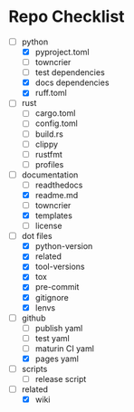 
# Repo Checklist

- [ ] python
    - [x] pyproject.toml
    - [ ] towncrier
    - [ ] test dependencies
    - [x] docs dependencies
    - [x] ruff.toml
- [ ] rust
    - [ ] cargo.toml
    - [ ] config.toml
    - [ ] build.rs
    - [ ] clippy
    - [ ] rustfmt
    - [ ] profiles
- [ ] documentation
    - [ ] readthedocs
    - [x] readme.md
    - [ ] towncrier
    - [x] templates
    - [ ] license
- [ ] dot files
    - [x] python-version
    - [x] related
    - [x] tool-versions
    - [x] tox
    - [x] pre-commit
    - [x] gitignore
    - [x] lenvs
- [ ] github
    - [ ] publish yaml
    - [ ] test yaml
    - [ ] maturin CI yaml
    - [x] pages yaml
- [ ] scripts
    - [ ] release script
- [ ] related
    - [x] wiki

